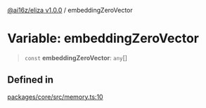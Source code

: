 [@ai16z/eliza v1.0.0](../index.md) / embeddingZeroVector

# Variable: embeddingZeroVector

> `const` **embeddingZeroVector**: `any`[]

## Defined in

[packages/core/src/memory.ts:10](https://github.com/0xVitae/DarkSun/blob/main/packages/core/src/memory.ts#L10)
